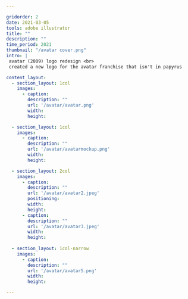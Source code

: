 ```yaml
---

gridorder: 2
date: 2021-03-05
tools: adobe illustrator
title: ""
description: ""
time_period: 2021
thumbnail: "/avatar cover.png"
intro: |
 avatar (2009) logo redesign <br>
 ​created a new logo for the avatar franchise that isn't in papyrus

content_layout:
  - section_layout: 1col
    images:
      - caption:
        description: ""
        url: '/avatar/avatar.png'
        width:
        height:

  - section_layout: 1col
    images:
      - caption:
        description: ""
        url: '/avatar/avatarmockup.png'
        width:
        height:

  - section_layout: 2col
    images:
      - caption:
        description: ""
        url: '/avatar/avatar2.jpeg'
        positioning: 
        width:
        height:
      - caption:
        description: ""
        url: '/avatar/avatar3.jpeg'
        width:
        height:
 
  - section_layout: 1col-narrow
    images:
      - caption:
        description: ""
        url: '/avatar/avatar5.png'
        width:
        height:

---
```

